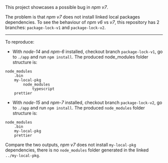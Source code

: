 This project showcases a possible bug in *npm v7*.

The problem is that *npm v7* does not install linked local packages dependencies.
To see the behaviour of *npm v6* vs *v7*, this repository has 2 branches: `package-lock-v1` and `package-lock-v2`.

---

To reproduce:

- With *node-14* and *npm-6* installed, checkout branch `package-lock-v1`, go to `./app` and run `npm install`. The produced node_modules folder structure is:

```
node_modules
	.bin
	my-local-pkg
		node_modules
			typescript
	prettier
```

- With *node-15* and *npm-7* installed, checkout branch `package-lock-v2`, go to `./app` and run `npm install`. The produced `node_modules` folder structure is:

```
node_modules
	.bin
	my-local-pkg
	prettier
```

Compare the two outputs, *npm v7* does not install `my-local-pkg` dependencies, there is no `node_modules` folder generated in the linked `../my-local-pkg`.
